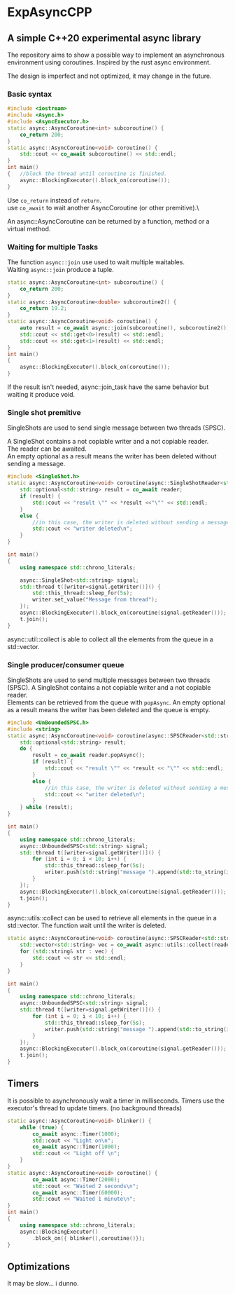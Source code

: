 # ExpAsyncCPP

## A simple C++20 experimental async library 

The repository aims to show a possible way to implement an asynchronous environment using coroutines.
Inspired by the rust async environment.

The design is imperfect and not optimized, it may change in the future.

### Basic syntax

```cpp
#include <iostream>
#include <Async.h>
#include <AsyncExecutor.h>
static async::AsyncCoroutine<int> subcoroutine() {
    co_return 200;
}
static async::AsyncCoroutine<void> coroutine() {
    std::cout << co_await subcoroutine() << std::endl;
}
int main()
{   //block the thread until coroutine is finished.
    async::BlockingExecutor().block_on(coroutine());
}
```

Use `co_return` instead of `return`.\
use `co_await` to wait another AsyncCoroutine (or other premitive).\

An async::AsyncCoroutine can be returned by a function, method or a virtual method.

### Waiting for multiple Tasks

The function `async::join` use used to wait multiple waitables.\
Waiting `async::join` produce a tuple. 

```cpp
static async::AsyncCoroutine<int> subcoroutine() {
    co_return 200;
}
static async::AsyncCoroutine<double> subcoroutine2() {
    co_return 19.2;
}
static async::AsyncCoroutine<void> coroutine() {
    auto result = co_await async::join(subcoroutine(), subcoroutine2());
    std::cout << std::get<0>(result) << std::endl;
    std::cout << std::get<1>(result) << std::endl;
}
int main()
{
    async::BlockingExecutor().block_on(coroutine());
}
```

If the result isn't needed, async::join_task have the same behavior but waiting it produce void.  

### Single shot premitive

SingleShots are used to send single message between two threads (SPSC).

A SingleShot contains a not copiable writer and a not copiable reader.\
The reader can be awaited.\
An empty optional as a result means the writer has been deleted without sending a message.

```cpp
#include <SingleShot.h>
static async::AsyncCoroutine<void> coroutine(async::SingleShotReader<std::string> reader) {
    std::optional<std::string> result = co_await reader;
    if (result) {
        std::cout << "result \"" << *result <<"\"" << std::endl;
    }
    else {
        //in this case, the writer is deleted without sending a message.
        std::cout << "writer deleted\n";
    }
}

int main()
{
    using namespace std::chrono_literals;

    async::SingleShot<std::string> signal;
    std::thread t([writer=signal.getWriter()]() {
        std::this_thread::sleep_for(5s);
        writer.set_value("Message from thread");
    });
    async::BlockingExecutor().block_on(coroutine(signal.getReader()));
    t.join();
}
```

async::util::collect is able to collect all the elements from the queue in a std::vector.

### Single producer/consumer queue

SingleShots are used to send multiple messages between two threads (SPSC).
A SingleShot contains a not copiable writer and a not copiable reader.\
Elements can be retrieved from the queue with `popAsync`.
An empty optional as a result means the writer has been deleted and the queue is empty.

```cpp
#include <UnBoundedSPSC.h>
#include <string>
static async::AsyncCoroutine<void> coroutine(async::SPSCReader<std::string> reader) {
    std::optional<std::string> result;
    do {
        result = co_await reader.popAsync();
        if (result) {
            std::cout << "result \"" << *result << "\"" << std::endl;
        }
        else {
            //in this case, the writer is deleted without sending a message.
            std::cout << "writer deleted\n";
        }
    } while (result); 
}

int main()
{
    using namespace std::chrono_literals;
    async::UnboundedSPSC<std::string> signal;
    std::thread t([writer=signal.getWriter()]() {
        for (int i = 0; i < 10; i++) {
            std::this_thread::sleep_for(5s);
            writer.push(std::string("message ").append(std::to_string(i)));
        }
    });
    async::BlockingExecutor().block_on(coroutine(signal.getReader()));
    t.join();
}
```
async::utils::collect can be used to retrieve all elements in the queue in a std::vector.
The function wait until the writer is deleted.

```cpp
static async::AsyncCoroutine<void> coroutine(async::SPSCReader<std::string> reader) {
    std::vector<std::string> vec = co_await async::utils::collect(reader);
    for (std::string& str : vec) {
        std::cout << str << std::endl;
    }
}

int main()
{
    using namespace std::chrono_literals;
    async::UnboundedSPSC<std::string> signal;
    std::thread t([writer=signal.getWriter()]() {
        for (int i = 0; i < 10; i++) {
            std::this_thread::sleep_for(5s);
            writer.push(std::string("message ").append(std::to_string(i)));
        }
    });
    async::BlockingExecutor().block_on(coroutine(signal.getReader()));
    t.join();
}

```
## Timers

It is possible to asynchronously wait a timer in milliseconds.
Timers use the executor's thread to update timers. (no background threads)
```cpp
static async::AsyncCoroutine<void> blinker() {
    while (true) {
        co_await async::Timer(1000);
        std::cout << "Light on\n";
        co_await async::Timer(1000);
        std::cout << "Light off \n";
    }
}
static async::AsyncCoroutine<void> coroutine() {
        co_await async::Timer(2000);
        std::cout << "Waited 2 seconds\n";
        co_await async::Timer(60000);
        std::cout << "Waited 1 minute\n";
}
int main()
{
    using namespace std::chrono_literals;
    async::BlockingExecutor()
        .block_on({ blinker(),coroutine()});
}
```

## Optimizations

It may be slow... i dunno.

